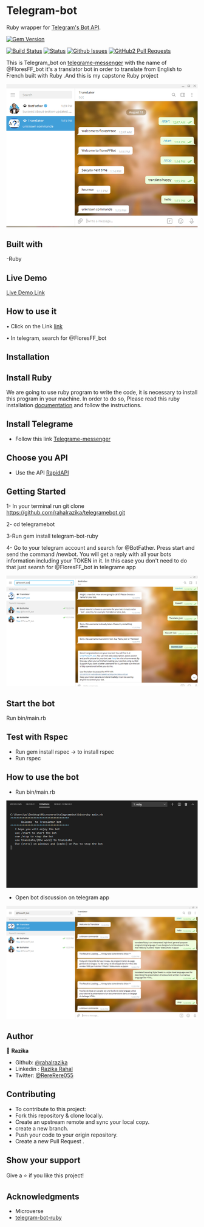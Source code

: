 # Telegram-bot
Ruby wrapper for [Telegram's Bot API](https://core.telegram.org/bots/api).

[![Gem Version](https://badge.fury.io/rb/telegram-bot-ruby.svg)](http://badge.fury.io/rb/telegram-bot-ruby)

[![Build Status](https://travis-ci.org/atipugin/telegram-bot-ruby.svg?branch=master)](https://travis-ci.org/atipugin/telegram-bot-ruby)
[![Status](https://img.shields.io/badge/status-active-success.svg)](https://github.com/ershadul1/Tic-Tac-Toe)
[![Github Issues](https://img.shields.io/badge/GitHub-Issues-orange)](https://github.com/ershadul1/Tic-Tac-Toe/issues)
[![GitHub2 Pull Requests](https://img.shields.io/badge/GitHub-Pull%20Requests-blue)](https://github.com/ershadul1/Tic-Tac-Toe/pulls)

This is Telegram_bot on [telegrame-messenger](https://telegram.org/) with the name of @FloresFF_bot it's a translator bot in order to translate from English to French built with Ruby .And this is my capstone Ruby  project 

![screenshot](img/screenshot.PNG) 

## Built with 
-Ruby

## Live Demo

[Live Demo Link](htts://t.me/FloresFF_bot)

## How to use it
•	Click on the Link [link](http://t.me/floresFFBot)

•	In telegram, search for @FloresFF_bot


## Installation

## Install Ruby

We are going to use ruby program to write the code, it is necessary to install this program in your machine. 
In order to do so, Please read this ruby installation [documentation](https://www.ruby-lang.org/en/documentation/installation/?ref=hackernoon.com) and follow the instructions.


 ## Install Telegrame 
 
- Follow this link [Telegrame-messenger](https://telegram.org/)

## Choose you API

- Use the  API  [RapidAPI](https://rapidapi.com/Zinoudz/api/hirak-translate)

 ## Getting Started
1- In your terminal run git clone https://github.com/rahalrazika/telegramebot.git
 
2- cd telegramebot

3-Run gem install telegram-bot-ruby

4- Go to your telegram account and search for @BotFather. Press start and send the command /newbot. You will get a reply with all your bots information including your TOKEN in it. In this case you don't need to do that just searsh for @FloresFF_bot in telegrame app 

![screenshot](img/Token.PNG) 


## Start the bot 
Run bin/main.rb 


## Test with Rspec

- Run gem install rspec -> to install rspec
- Run rspec 


 ## How to use the bot 
 - Run bin/main.rb 

 ![screenshot](img/main1.PNG) 


 - Open bot discussion on telegram app 

 ![screenshot](img/test2.PNG) 

 ## Author

👤 **Razika**
​
- Github: [@rahalrazika](https://github.com/rahalrazika)
- Linkedin : [Razika Rahal](https://www.linkedin.com/in/razika-rahal-85539bbb/)
- Twitter: [@RereRere055](https://twitter.com/RereRere055)

##  Contributing

- To contribute to this project:
- Fork this repository & clone locally.
- Create an upstream remote and sync your local copy.
- create a new branch.
- Push your code to your origin repository.
- Create a new Pull Request .

## Show your support

Give a ⭐️ if you like this project!
​

## Acknowledgments

- Microverse 
- [telegram-bot-ruby](https://github.com/atipugin/telegram-bot-ruby)



